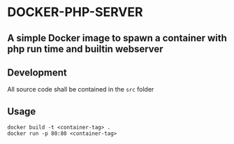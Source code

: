# DOCKER-PHP-SERVER

## A simple Docker image to spawn a container with php run time and builtin webserver

## Development
All source code shall be contained in the `src` folder

## Usage
```
docker build -t <container-tag> .
docker run -p 80:80 <container-tag>
```
